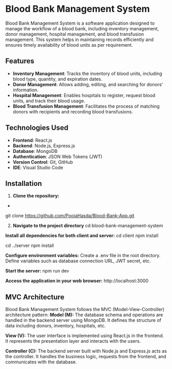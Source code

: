 # Blood Bank Management System
Blood Bank Management System is a software application designed to manage the workflow of a blood bank, including inventory management, donor management, hospital management, and blood transfusion management. This system helps in maintaining records efficiently and ensures timely availability of blood units as per requirement.

## Features

- **Inventory Management**: Tracks the inventory of blood units, including blood type, quantity, and expiration dates.
- **Donor Management**: Allows adding, editing, and searching for donors' information.
- **Hospital Management**: Enables hospitals to register, request blood units, and track their blood usage.
- **Blood Transfusion Management**: Facilitates the process of matching donors with recipients and recording blood transfusions.


## Technologies Used

- **Frontend**: React.js
- **Backend**: Node.js, Express.js
- **Database**: MongoDB
- **Authentication**: JSON Web Tokens (JWT)
- **Version Control**: Git, GitHub
- **IDE**: Visual Studio Code

## Installation

1. **Clone the repository:**

- ```bash
git clone https://github.com/PoojaHasda/Blood-Bank-App.git

2. **Navigate to the project directory**
cd blood-bank-management-system

**Install all dependencies for both client and server:**
cd client
npm install

cd ../server
npm install


**Configure environment variables:**
Create a .env file in the root directory.
Define variables such as database connection URL, JWT secret, etc.

**Start the server:**
npm run dev

**Access the application in your web browser:**
http://localhost:3000


## MVC Architecture
Blood Bank Management System follows the MVC (Model-View-Controller) architecture pattern:
**Model (M):** The database schema and operations are handled in the backend server using MongoDB. It defines the structure of data including donors, inventory, hospitals, etc.

**View (V):** The user interface is implemented using React.js in the frontend. It represents the presentation layer and interacts with the users.

**Controller (C):** The backend server built with Node.js and Express.js acts as the controller. It handles the business logic, requests from the frontend, and communicates with the database.